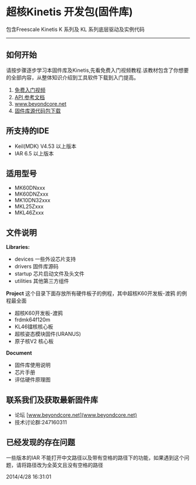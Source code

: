 # 超核Kinetis 开发包(固件库)

包含Freescale Kinetis K 系列及 KL 系列底层驱动及实例代码

----------

## 如何开始

请按步骤逐步学习本固件库及Kinetis,先看免费入门视频教程.该教材包含了你想要的全部内容，从整体知识介绍到工具软件下载到入门提高。

1. [免费入门视频](http://www.moore8.com/courses/87)
2. [API 参考文档](http://git.oschina.net/yandld/CH-K-Lib/wikis/home)  
3. www.beyondcore.net
4. [固件库源代码包下载](http://git.oschina.net/yandld/CH-K-Lib/repository/archive?ref=master)

## 所支持的IDE
* Keil(MDK) V4.53 以上版本
* IAR 6.5 以上版本

## 适用型号
* MK60DNxxx
* MK60DNZxxx
* MK10DN32xxx
* MKL25Zxxx
* MKL46Zxxx

## 文件说明
**Libraries:**

* devices 一些外设芯片支持
* drivers 固件库源码 
* startup 芯片启动文件及头文件
* utilities 其他第三方组件

**Project**
这个目录下面存放所有硬件板子的例程，其中超核K60开发板-渡鸦 的例程最全面

* 超核K60开发板-渡鸦
* frdmk64f120m
* KL46镭核核心板
* 超核姿态模块固件(URANUS)
* 原子核V2 核心板

**Document**

* 固件库使用说明
* 芯片手册
* 评估硬件原理图


## 联系我们及获取最新固件库
 - 论坛 [www.beyondcore.net](www.beyondcore.net)
 - 技术讨论群:247160311

## 已经发现的存在问题
一些版本的IAR 不能打开中文路径以及带有空格的路径下的功能，如果遇到这个问题，请将路径改为全英文且没有空格的路径

2014/4/28 16:31:01